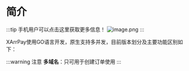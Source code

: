 # 简介
:::tip
手机用户可以点击这里获取更多信息！
![image.png](https://s2.loli.net/2024/09/02/4dSrcagRI1yhvHV.png)
:::

<VPBanner
  title="XArrPay-演示"
  content="个人版已停止维护，已购买用户仍可继续使用。<br>到期后建议购买商户版，享受站长优质售后！<br>前台账户：user 密码：123456<br>后台账号：admin 密码：123456"
  logo="./logo.svg"
  :actions='[
    {
      text: "演示-前台",
      link:"https://mer.xarr.uk",
    },
    {
      text: "演示-后台",
      link: "https://mer.xarr.uk/admin",
    },
  ]'
/>

XArrPay使用GO语言开发，原生支持多并发，目前版本划分及主要功能区别如下：
<script setup>
    import FunDiffer from '@source/start/FunDiffer.vue'
</script>


<FunDiffer />

:::warning 注意
**多域名**：只可用于创建订单使用
:::